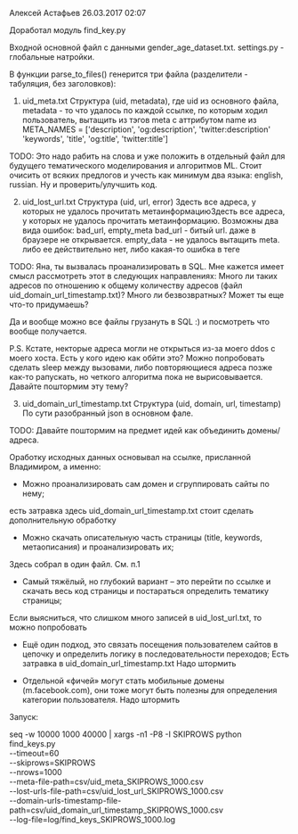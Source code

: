 Алексей Астафьев 26.03.2017 02:07


Доработал модуль find_key.py

Входной основной файл с данными gender_age_dataset.txt.
settings.py - глобальные натройки.

В функции parse_to_files() генерится три файла (разделители - табуляция, без заголовков):
1. uid_meta.txt
    Структура (uid, metadata), где uid из основного файла, metadata - то что удалось по каждой ссылке, по которым ходил пользователь, вытащить из тэгов meta с аттрибутом name из
    META_NAMES = ['description',
              'og:description',
              'twitter:description'
              'keywords',
              'title',
              'og:title',
              'twitter:title']


TODO: Это надо рабить на слова и уже положить в отдельный файл для будущего тематического моделирования и алгоритмов ML. Стоит очисить от всяких предлогов и учесть как минимум два языка: english, russian. Ну и проверить/улучшить код.

2. uid_lost_url.txt
    Структура (uid, url, error)
    Здесть все адреса, у которых не удалось прочитать метаинформациюЗдесть все адреса, у которых не удалось прочитать метаинформацию.
    Возможны два вида ошибок: bad_url, empty_meta
        bad_url - битый url. даже в браузере не открывается.
        empty_data - не удалось вытащить meta. либо ее действительно нет, либо какая-то ошибка в теге

TODO: Яна, ты вызвалась проанализировать в SQL. Мне кажется имеет смысл рассмотреть этот в следующих направлениях:
    Много ли таких адресов по отношению к общему количеству адресов (файл uid_domain_url_timestamp.txt)?
    Много ли безвозвратных?
    Может ты еще что-то придумаешь?

Да и вообще можно все файлы грузануть в SQL :) и посмотреть что вообще получается.

P.S. Кстате, некторые адреса могли не открыться из-за моего ddos с моего хоста. Есть у кого идею как обйти это? Можно попробовать сделать sleep между вызовами, либо повторяющиеся адреса позже как-то рапускать, но четкого алгоритма пока не вырисовывается. Давайте поштормим эту тему?


3. uid_domain_url_timestamp.txt
    Структура (uid, domain, url, timestamp)
    По сути разобранный json в основном фале.

TODO: Давайте поштормим на предмет идей как объединить домены/адреса.


Оработку исходных данных основывал на ссылке, присланной Владимиром, а именно:

- Можно проанализировать сам домен и сгруппировать сайты по нему;

есть затравка здесь uid_domain_url_timestamp.txt
стоит сделать дополнительную обработку

- Можно скачать описательную часть страницы (title, keywords, метаописания) и проанализировать их;

Здесь собрал в один файл. См. п.1

- Самый тяжёлый, но глубокий вариант – это перейти по ссылке и скачать весь код страницы и постараться определить тематику страницы;

Если выясниться, что слишком много записей в uid_lost_url.txt, то можно попробовать

- Ещё один подход, это связать посещения пользователем сайтов в цепочку и определить логику в последовательности переходов;
Есть затравка в uid_domain_url_timestamp.txt
Надо штормить

- Отдельной «фичей» могут стать мобильные домены (m.facebook.com), они тоже могут быть полезны для определения категории пользователя.
Надо штормить


Запуск:

seq -w 10000 1000 40000 | xargs -n1 -P8 -I SKIPROWS python find_keys.py \
    --timeout=60 \
    --skiprows=SKIPROWS \
    --nrows=1000 \
    --meta-file-path=csv/uid_meta_SKIPROWS_1000.csv \
    --lost-urls-file-path=csv/uid_lost_url_SKIPROWS_1000.csv \
    --domain-urls-timestamp-file-path=csv/uid_domain_url_timestamp_SKIPROWS_1000.csv \
    --log-file=log/find_keys_SKIPROWS_1000.log

